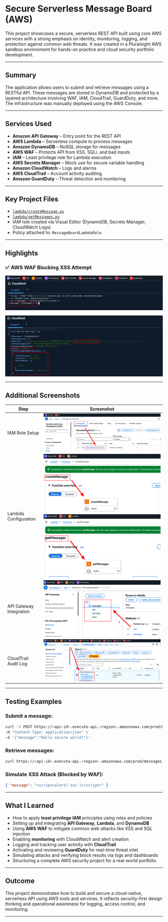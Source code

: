 # Secure Serverless Message Board (AWS)

This project showcases a secure, serverless REST API built using core AWS services with a strong emphasis on identity, monitoring, logging, and protection against common web threats. It was created in a Pluralsight AWS sandbox environment for hands-on practice and cloud security portfolio development.

---

## Summary

The application allows users to submit and retrieve messages using a RESTful API. These messages are stored in DynamoDB and protected by a layered architecture involving WAF, IAM, CloudTrail, GuardDuty, and more. The infrastructure was manually deployed using the AWS Console.

---

## Services Used

- **Amazon API Gateway** – Entry point for the REST API
- **AWS Lambda** – Serverless compute to process messages
- **Amazon DynamoDB** – NoSQL storage for messages
- **AWS WAF** – Protects API from XSS, SQLi, and bad inputs
- **IAM** – Least privilege role for Lambda execution
- **AWS Secrets Manager** – Mock use for secure variable handling
- **Amazon CloudWatch** – Logs and alarms
- **AWS CloudTrail** – Account activity auditing
- **Amazon GuardDuty** – Threat detection and monitoring

---

## Key Project Files

- [`lambda/createMessage.py`](lambda/createMessage.py)
- [`lambda/getMessages.py`](lambda/getMessages.py)
- IAM role created via Visual Editor (DynamoDB, Secrets Manager, CloudWatch Logs)
- Policy attached to: `MessageBoardLambdaRole`

---

## Highlights

### ✅ AWS WAF Blocking XSS Attempt

![WAF XSS Block](images/Simulate_XSS.png)

![WAF XSS Block](images/XSS_waflog.png)

---

## Additional Screenshots

| Step | Screenshot |
|------|------------|
| IAM Role Setup | ![IAM Role](images/IAM_Role_Policy.png) |
| Lambda Configuration | ![Lambda](images/Lambda_createMessage.png) ![Lambda](images/lambda_getMessages.png)|
| API Gateway Integration | ![API Gateway](images/Rest_API.png) |
| CloudTrail Audit Log | ![CloudTrail](images/wafLOG_s3.png) |

---

## Testing Examples

### Submit a message:
```bash
curl -X POST https://<api-id>.execute-api.<region>.amazonaws.com/prod/messages \
-H "Content-Type: application/json" \
-d '{"message":"Hello secure world!"}'
```

### Retrieve messages:
```bash
curl https://<api-id>.execute-api.<region>.amazonaws.com/prod/messages
```

### Simulate XSS Attack (Blocked by WAF):
```json
{ "message": "<script>alert('xss')</script>" }
```

---

## What I Learned

- How to apply **least privilege IAM** principles using roles and policies
- Setting up and integrating **API Gateway**, **Lambda**, and **DynamoDB**
- Using **AWS WAF** to mitigate common web attacks like XSS and SQL injection
- Enabling **monitoring** with CloudWatch and alert creation
- Logging and tracking user activity with **CloudTrail**
- Activating and reviewing **GuardDuty** for real-time threat intel
- Simulating attacks and verifying block results via logs and dashboards
- Structuring a complete AWS security project for a real-world portfolio

---

## Outcome

This project demonstrates how to build and secure a cloud-native, serverless API using AWS tools and services. It reflects security-first design thinking and operational awareness for logging, access control, and monitoring.

---
